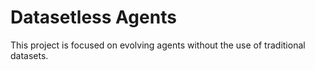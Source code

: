 # Datasetless Agents

This project is focused on evolving agents without the use of traditional datasets.

